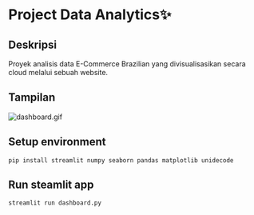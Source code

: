 # Project Data Analytics✨

## Deskripsi
Proyek analisis data E-Commerce Brazilian yang divisualisasikan secara cloud melalui sebuah website.

## Tampilan
![dashboard.gif](https://github.com/PaguhEsatrio/analisis-data-e-commerce-brazil/dashboard.gif)


## Setup environment
```
pip install streamlit numpy seaborn pandas matplotlib unidecode
```

## Run steamlit app
```
streamlit run dashboard.py
```

